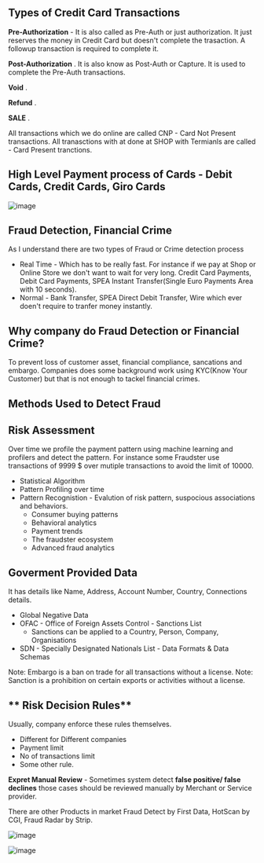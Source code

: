Types of Credit Card Transactions
-----------------------------------
**Pre-Authorization** - It is also called as Pre-Auth or just authorization. It just reserves the money in Credit Card but doesn't complete the trasaction. A followup transaction is required to complete it.

**Post-Authorization** . It is also know as Post-Auth or Capture. It is used to complete the Pre-Auth transactions. 

**Void** . 

**Refund** .  

**SALE** . 

All transactions which we do online are called CNP - Card Not Present transactions.
All tranasctions with at done at SHOP with Termianls are called - Card Present tranctions.

High Level Payment process of Cards - Debit Cards, Credit Cards, Giro Cards
----------------------------------------------------------------------------

![image](https://user-images.githubusercontent.com/2181212/123215403-add69100-d4c8-11eb-8718-7dae49eebb45.png)

Fraud Detection, Financial Crime
--------------------------------------

As I understand there are two types of Fraud or Crime detection process
* Real Time - Which has to be really fast. For instance if we pay at Shop or Online Store we don't want to wait for very long. Credit Card Payments, Debit Card Payments, SPEA Instant Transfer(Single Euro Payments Area with 10 seconds).
* Normal  - Bank Transfer, SPEA Direct Debit Transfer, Wire which ever doen't require to tranfer money instantly.

Why company do Fraud Detection or Financial Crime?
--------------------------------------------------
To prevent loss of customer asset, financial compliance, sancations and embargo. Companies does some background work using KYC(Know Your Customer) but that is not enough to tackel financial crimes. 

Methods Used to Detect Fraud
------------------------------

**Risk Assessment** 
---------------------
Over time we profile the payment pattern using machine learning and profilers and detect the pattern. For instance some Fraudster use transactions of 9999 $ over mutiple transactions to avoid the limit of 10000. 
  * Statistical Algorithm
  * Pattern Profiling over time
  * Pattern Recognistion - Evalution of risk pattern, suspocious associations and behaviors.
     *   Consumer buying patterns
     *   Behavioral analytics
     *   Payment trends
     *   The fraudster ecosystem
     *   Advanced fraud analytics

**Goverment Provided Data**
-------------------------------
It has details like Name, Address, Account Number, Country, Connections details.
* Global Negative Data
* OFAC - Office of Foreign Assets Control - Sanctions List
  * Sanctions can be applied to a Country, Person, Company, Organisations   
* SDN - Specially Designated Nationals List - Data Formats & Data Schemas

Note: Embargo is a ban on trade for all transactions without a license.
Note: Sanction is a prohibition on certain exports or activities without a license.

** Risk Decision Rules** 
-------------------------
Usually, company enforce these rules themselves.
  * Different for Different companies 
  * Payment limit
  * No of transactions limit
  * Some other rule.

**Expret Manual Review** - Sometimes system detect **false positive/ false declines** those cases should be reviewed manually by Merchant or Service provider. 

There are other Products in market Fraud Detect by First Data, HotScan by CGI,  Fraud Radar by Strip.


![image](https://user-images.githubusercontent.com/2181212/123222148-eded4200-d4cf-11eb-96e5-4fe591ca2111.png)

![image](https://user-images.githubusercontent.com/2181212/123222341-24c35800-d4d0-11eb-9f02-54457eedefcf.png)


